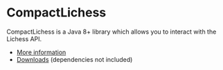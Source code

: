# CompactLichess

CompactLichess is a Java 8+ library which allows you to interact with the Lichess API.

- [More information](https://compactchess.cc/lichess)
- [Downloads](https://github.com/hell-sh/CompactLichess/releases) (dependencies not included)
